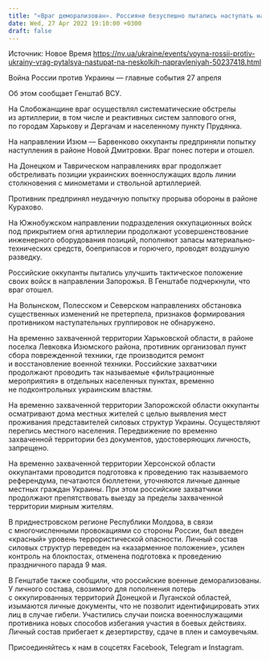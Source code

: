 ```yaml
---
title: "«Враг деморализован». Россияне безуспешно пытались наступать на нескольких направлениях — Генштаб"
date: Wed, 27 Apr 2022 19:10:00 +0300
draft: false
---
```

Источник: Новое Время https://nv.ua/ukraine/events/voyna-rossii-protiv-ukrainy-vrag-pytalsya-nastupat-na-neskolkih-napravleniyah-50237418.html


Война России против Украины — главные события 27 апреля

 Об этом сообщает Генштаб ВСУ.

На Слобожанщине враг осуществлял систематические обстрелы из артиллерии, в том числе и реактивных систем залпового огня, по городам Харькову и Дергачам и населенному пункту Прудянка.

На направлении Изюм — Барвенково оккупанты предприняли попытку наступления в районе Новой Дмитровки. Враг понес потери и отошел.

На Донецком и Таврическом направлениях враг продолжает обстреливать позиции украинских военнослужащих вдоль линии столкновения с минометами и ствольной артиллерией.

Противник предпринял неудачную попытку прорыва обороны в районе Курахово.

На Южнобужском направлении подразделения оккупационных войск под прикрытием огня артиллерии продолжают усовершенствование инженерного оборудования позиций, пополняют запасы материально-технических средств, боеприпасов и горючего, проводят воздушную разведку.

Российские оккупанты пытались улучшить тактическое положение своих войск в направлении Запорожья. В Генштабе подчеркнули, что враг отошел.

На Волынском, Полесском и Северском направлениях обстановка существенных изменений не претерпела, признаков формирования противником наступательных группировок не обнаружено.

На временно захваченной территории Харьковской области, в районе поселка Левковка Изюмского района, противник организовал пункт сбора поврежденной техники, где производится ремонт и восстановление военной техники. Российские захватчики продолжают проводить так называемые «фильтрационные мероприятия» в отдельных населенных пунктах, временно не подконтрольных украинским властям.

На временно захваченной территории Запорожской области оккупанты осматривают дома местных жителей с целью выявления мест проживания представителей силовых структур Украины. Осуществляют перепись местного населения. Передвижение по временно захваченной территории без документов, удостоверяющих личность, запрещено.

На временно захваченной территории Херсонской области оккупантами проводится подготовка к проведению так называемого референдума, печатаются бюллетени, уточняются личные данные местных граждан Украины. При этом российские захватчики продолжают препятствовать выезду за пределы захваченной территории мирным жителям.

В приднестровском регионе Республики Молдова, в связи с многочисленными провокациями со стороны России, был введен «красный» уровень террористической опасности. Личный состав силовых структур переведен на «казарменное положение», усилен контроль на блокпостах, отменена подготовка к проведению праздничного парада 9 мая.

В Генштабе также сообщили, что российские военные деморализованы. У личного состава, свозимого для пополнения потерь с оккупированных территорий Донецкой и Луганской областей, изымаются личные документы, что не позволит идентифицировать этих лиц в случае гибели. Участились случаи поиска военнослужащими противника новых способов избегания участия в боевых действиях. Личный состав прибегает к дезертирству, сдаче в плен и самоувечьям.

Присоединяйтесь к нам в соцсетях Facebook, Telegram и Instagram.
